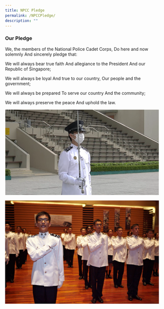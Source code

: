 ```yaml
---
title: NPCC Pledge
permalink: /NPCCPledge/
description: ""
---
```

### Our Pledge
We, the members of the
National Police Cadet Corps,
Do here and now solemnly
And sincerely pledge that:

We will always bear true faith
And allegiance to the President
And our Republic of Singapore;

We will always be loyal
And true to our country,
Our people and the government;

We will always be prepared
To serve our country
And the community;

We will always preserve the peace
And uphold the law.

![](/images/value-img1.png)

![](/images/NPCC%20Images/Pledge%202nd%20%20Photo.jpg)